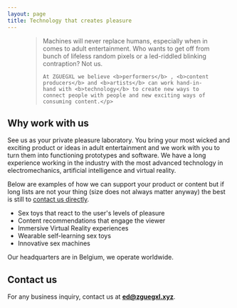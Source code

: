 ```yaml
---
layout: page
title: Technology that creates pleasure
---
```


<figure>
  <blockquote class="blockquote">
    <p class="mb-0">Machines will never replace humans, especially when in comes to adult entertainment. Who wants to get off from bunch of lifeless random pixels or a led-riddled blinking contraption? Not us.

    At ZGUEGXL we believe <b>performers</b> , <b>content producers</b> and <b>artists</b> can work hand-in-hand with <b>technology</b> to create new ways to connect people with people and new exciting ways of consuming content.</p>
  </blockquote>
</figure>

## Why work with us
See us as your private pleasure laboratory. You bring your most wicked and exciting product or ideas in adult entertainment and we work with you to turn them into functioning prototypes and software. We have a long experience working in the industry with the most advanced technology in electromechanics, artificial intelligence and virtual reality.

Below are examples of how we can support your product or content but if long lists are not your thing (size does not always matter anyway) the best is still to [contact us directly](mailto:ed@zguegxl.xyz). 

* Sex toys that react to the user's levels of pleasure
* Content recommendations that engage the viewer
* Immersive Virtual Reality experiences
* Wearable self-learning sex toys
* Innovative sex machines

Our headquarters are in Belgium, we operate worldwide.

## Contact us
For any business inquiry, contact us at [**ed@zguegxl.xyz**](mailto:ed@zguegxl.xyz). 
